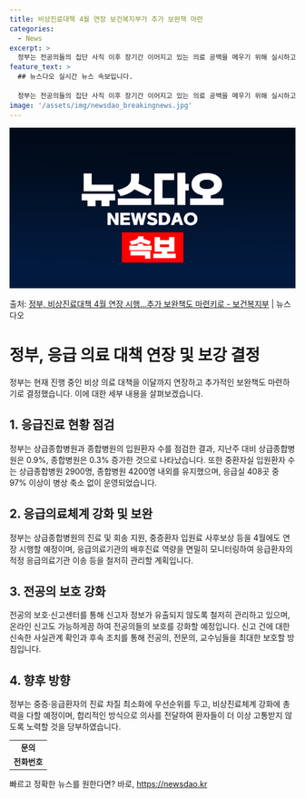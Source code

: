```yaml
---
title: 비상진료대책 4월 연장 보건복지부가 추가 보완책 마련
categories:
  - News
excerpt: >
  정부는 전공의들의 집단 사직 이후 장기간 이어지고 있는 의료 공백을 메우기 위해 실시하고 있는 비상진료대책을…
feature_text: >
  ## 뉴스다오 실시간 뉴스 속보입니다.

  정부는 전공의들의 집단 사직 이후 장기간 이어지고 있는 의료 공백을 메우기 위해 실시하고 있는 비상진료대책을…
image: '/assets/img/newsdao_breakingnews.jpg'
---
```


![뉴스다오 속보](/assets/img/newsdao_breakingnews.jpg)

<p>출처: <a href="https://newsdao.kr/3490" rel="dofollow">정부, 비상진료대책 4월 연장 시행…추가 보완책도 마련키로 - 보건복지부</a> | 뉴스다오</p>

<h1>정부, 응급 의료 대책 연장 및 보강 결정</h1>
<p data-ke-size="size16">정부는 현재 진행 중인 비상 의료 대책을 이달까지 연장하고 추가적인 보완책도 마련하기로 결정했습니다. 이에 대한 세부 내용을 살펴보겠습니다.</p>

<h2 data-ke-size="size26">1. 응급진료 현황 점검</h2>
<p data-ke-size="size16">정부는 상급종합병원과 종합병원의 입원환자 수를 점검한 결과, 지난주 대비 상급종합병원은 0.9%, 종합병원은 0.3% 증가한 것으로 나타났습니다. 또한 중환자실 입원환자 수는 상급종합병원 2900명, 종합병원 4200명 내외를 유지했으며, 응급실 408곳 중 97% 이상이 병상 축소 없이 운영되었습니다.</p>

<h2 data-ke-size="size26">2. 응급의료체계 강화 및 보완</h2>
<p data-ke-size="size16">정부는 상급종합병원의 진료 및 회송 지원, 중증환자 입원료 사후보상 등을 4월에도 연장 시행할 예정이며, 응급의료기관의 배후진료 역량을 면밀히 모니터링하여 응급환자의 적정 응급의료기관 이송 등을 철저히 관리할 계획입니다.</p>

<h2 data-ke-size="size26">3. 전공의 보호 강화</h2>
<p data-ke-size="size16">전공의 보호·신고센터를 통해 신고자 정보가 유출되지 않도록 철저히 관리하고 있으며, 온라인 신고도 가능하게끔 하여 전공의들의 보호를 강화할 예정입니다. 신고 건에 대한 신속한 사실관계 확인과 후속 조치를 통해 전공의, 전문의, 교수님들을 최대한 보호할 방침입니다.</p>

<h2 data-ke-size="size26">4. 향후 방향</h2>
<p data-ke-size="size16">정부는 중증·응급환자의 진료 차질 최소화에 우선순위를 두고, 비상진료체계 강화에 총력을 다할 예정이며, 합리적인 방식으로 의사를 전달하여 환자들이 더 이상 고통받지 않도록 노력할 것을 당부하였습니다.</p>

<table>
	<tbody>
		<tr>
			<td style="text-align: center; height: 17px;"><b>문의</b></td>
		</tr>
		<tr>
			<td style="text-align: center; height: 17px;"><b>전화번호</b></td>
		</tr>
	</tbody>
</table>
<p data-ke-size="size16"></p> 

빠르고 정확한 뉴스를 원한다면? 바로, <a href="https://newsdao.kr" rel="dofollow">https://newsdao.kr</a>


